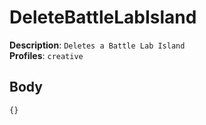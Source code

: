 # DeleteBattleLabIsland

**Description**: `Deletes a Battle Lab Island` \
**Profiles**: `creative`

## Body

```js
{}
```
